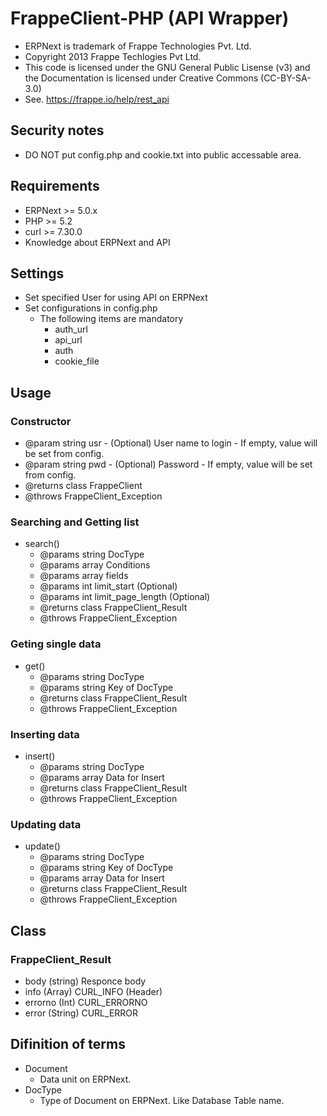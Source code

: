 # FrappeClient-PHP (API Wrapper)

- ERPNext is trademark of Frappe Technologies Pvt. Ltd.
- Copyright 2013 Frappe Techlogies Pvt Ltd.
- This code is licensed under the GNU General Public Lisense (v3) and the Documentation is licensed under Creative Commons (CC-BY-SA-3.0)
- See. https://frappe.io/help/rest_api

## Security notes

- DO NOT put config.php and cookie.txt into public accessable area.


## Requirements

- ERPNext >= 5.0.x
- PHP >= 5.2
- curl >= 7.30.0
- Knowledge about ERPNext and API

## Settings

- Set specified User for using API on ERPNext
- Set configurations in config.php
  - The following items are mandatory
    - auth_url
    - api_url
    - auth
    - cookie_file

## Usage

### Constructor

  - @param string usr - (Optional) User name to login - If empty, value will be set from config.
  - @param string pwd - (Optional) Password - If empty, value will be set from config.
  - @returns class FrappeClient
  - @throws FrappeClient_Exception

### Searching and Getting list

- search()
  - @params string DocType
  - @params array Conditions
  - @params array fields
  - @params int limit_start (Optional)
  - @params int limit_page_length (Optional)
  - @returns class FrappeClient_Result
  - @throws FrappeClient_Exception

### Geting single data

- get()
  - @params string DocType
  - @params string Key of DocType
  - @returns class FrappeClient_Result
  - @throws FrappeClient_Exception

### Inserting data

- insert()
  - @params string DocType
  - @params array Data for Insert
  - @returns class FrappeClient_Result
  - @throws FrappeClient_Exception

### Updating data

- update()
  - @params string DocType
  - @params string Key of DocType
  - @params array Data for Insert
  - @returns class FrappeClient_Result
  - @throws FrappeClient_Exception


## Class

### FrappeClient_Result

- body (string) Responce body
- info (Array) CURL_INFO (Header)
- errorno (Int) CURL_ERRORNO
- error (String) CURL_ERROR


## Difinition of terms

- Document
  - Data unit on ERPNext.
- DocType
  - Type of Document on ERPNext. Like Database Table name.



